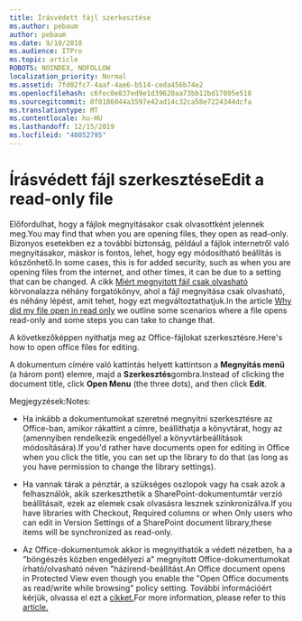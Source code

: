 ```yaml
---
title: Írásvédett fájl szerkesztése
ms.author: pebaum
author: pebaum
ms.date: 9/10/2018
ms.audience: ITPro
ms.topic: article
ROBOTS: NOINDEX, NOFOLLOW
localization_priority: Normal
ms.assetid: 7fd02fc7-4aaf-4ae6-b514-ceda456b74e2
ms.openlocfilehash: c6fec0e837ed9e1d39620aa73bb12bd17095e518
ms.sourcegitcommit: 0f0186044a3597e42ad14c32ca58e7224344dcfa
ms.translationtype: MT
ms.contentlocale: hu-HU
ms.lasthandoff: 12/15/2019
ms.locfileid: "40052795"
---
```

# <a name="edit-a-read-only-file"></a><span data-ttu-id="74e51-102">Írásvédett fájl szerkesztése</span><span class="sxs-lookup"><span data-stu-id="74e51-102">Edit a read-only file</span></span>

<span data-ttu-id="74e51-103">Előfordulhat, hogy a fájlok megnyitásakor csak olvasottként jelennek meg.</span><span class="sxs-lookup"><span data-stu-id="74e51-103">You may find that when you are opening files, they open as read-only.</span></span> <span data-ttu-id="74e51-104">Bizonyos esetekben ez a további biztonság, például a fájlok internetről való megnyitásakor, máskor is fontos, lehet, hogy egy módosítható beállítás is köszönhető.</span><span class="sxs-lookup"><span data-stu-id="74e51-104">In some cases, this is for added security, such as when you are opening files from the internet, and other times, it can be due to a setting that can be changed.</span></span> <span data-ttu-id="74e51-105">A cikk [Miért megnyitott fájl csak olvasható](https://support.office.com/article/Why-did-my-file-open-read-only-3ab4b792-da50-4b38-8628-14c64e1f1d15) körvonalazza néhány forgatókönyv, ahol a fájl megnyitása csak olvasható, és néhány lépést, amit tehet, hogy ezt megváltoztathatjuk.</span><span class="sxs-lookup"><span data-stu-id="74e51-105">In the article [Why did my file open in read only](https://support.office.com/article/Why-did-my-file-open-read-only-3ab4b792-da50-4b38-8628-14c64e1f1d15) we outline some scenarios where a file opens read-only and some steps you can take to change that.</span></span>

<span data-ttu-id="74e51-106">A következőképpen nyithatja meg az Office-fájlokat szerkesztésre.</span><span class="sxs-lookup"><span data-stu-id="74e51-106">Here's how to open office files for editing.</span></span>

<span data-ttu-id="74e51-107">A dokumentum címére való kattintás helyett kattintson a **Megnyitás menü** (a három pont) elemre, majd a **Szerkesztés**gombra.</span><span class="sxs-lookup"><span data-stu-id="74e51-107">Instead of clicking the document title, click **Open Menu** (the three dots), and then click **Edit**.</span></span>

<span data-ttu-id="74e51-108">Megjegyzések:</span><span class="sxs-lookup"><span data-stu-id="74e51-108">Notes:</span></span>

- <span data-ttu-id="74e51-109">Ha inkább a dokumentumokat szeretné megnyitni szerkesztésre az Office-ban, amikor rákattint a címre, beállíthatja a könyvtárat, hogy az (amennyiben rendelkezik engedéllyel a könyvtárbeállítások módosítására).</span><span class="sxs-lookup"><span data-stu-id="74e51-109">If you'd rather have documents open for editing in Office when you click the title, you can set up the library to do that (as long as you have permission to change the library settings).</span></span>

- <span data-ttu-id="74e51-110">Ha vannak tárak a pénztár, a szükséges oszlopok vagy ha csak azok a felhasználók, akik szerkeszthetik a SharePoint-dokumentumtár verzió beállításait, ezek az elemek csak olvasásra lesznek szinkronizálva.</span><span class="sxs-lookup"><span data-stu-id="74e51-110">If you have libraries with Checkout, Required columns or when Only users who can edit in Version Settings of a SharePoint document library,these items will be synchronized as read-only.</span></span>

- <span data-ttu-id="74e51-111">Az Office-dokumentumok akkor is megnyithatók a védett nézetben, ha a "böngészés közben engedélyezi a" megnyitott Office-dokumentumokat írható/olvasható néven "házirend-beállítást.</span><span class="sxs-lookup"><span data-stu-id="74e51-111">An Office document opens in Protected View even though you enable the "Open Office documents as read/write while browsing" policy setting.</span></span> <span data-ttu-id="74e51-112">További információért kérjük, olvassa el ezt a [cikket.](https://support.microsoft.com/help/983047/an-office-document-opens-in-protected-view-even-though-you-enable-the)</span><span class="sxs-lookup"><span data-stu-id="74e51-112">For more information, please refer to this [article.](https://support.microsoft.com/help/983047/an-office-document-opens-in-protected-view-even-though-you-enable-the)</span></span>

